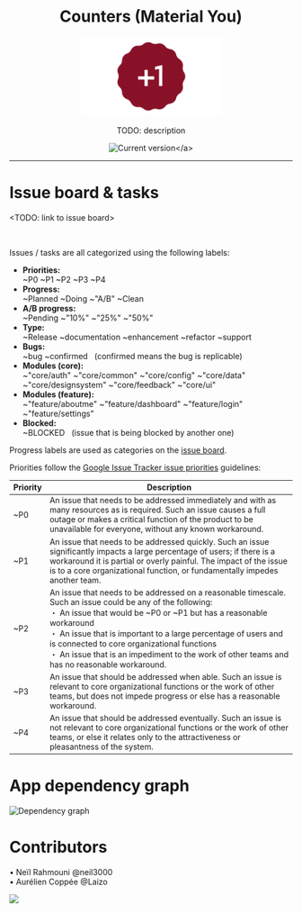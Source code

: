 <div align='center'>
    <h1><b>Counters (Material You)</b></h1>
    <a><img src='./docs/images/readme_header.gif' width='250'/></a>
    <p>TODO: description</p>

<a>![Current version](https://badgen.net/badge/Current%20version/2.0.15/green?)</a>

</div>

---

Issue board & tasks
====

<TODO: link to issue board>

<br/>

Issues / tasks are all categorized using the following labels:

- **Priorities:** <br/>~P0 ~P1 ~P2 ~P3 ~P4 
- **Progress:** <br/>~Planned ~Doing ~"A/B" ~Clean
- **A/B progress:** <br/>~Pending ~"10%" ~"25%" ~"50%"
- **Type:** <br/>~Release ~documentation ~enhancement ~refactor ~support
- **Bugs:** <br/>~bug ~confirmed &nbsp; (confirmed means the bug is replicable)
- **Modules (core):** <br/>~"core/auth" ~"core/common" ~"core/config" ~"core/data" ~"core/designsystem" ~"core/feedback" ~"core/ui"
- **Modules (feature):** <br/>~"feature/aboutme" ~"feature/dashboard" ~"feature/login" ~"feature/settings"
- **Blocked:** <br/>~BLOCKED &nbsp; (issue that is being blocked by another one)

Progress labels are used as categories on the [issue board](https://url.rahmouni.dev/5SDw).

Priorities follow the [Google Issue Tracker issue priorities](https://developers.google.com/issue-tracker/concepts/issues#priority) guidelines:

| Priority | Description |
| ------ | ------ |
| ~P0 | An issue that needs to be addressed immediately and with as many resources as is required. Such an issue causes a full outage or makes a critical function of the product to be unavailable for everyone, without any known workaround. |
| ~P1 | An issue that needs to be addressed quickly. Such an issue significantly impacts a large percentage of users; if there is a workaround it is partial or overly painful. The impact of the issue is to a core organizational function, or fundamentally impedes another team. |
| ~P2 | An issue that needs to be addressed on a reasonable timescale. Such an issue could be any of the following: <br/>・ An issue that would be ~P0 or ~P1 but has a reasonable workaround<br/>・ An issue that is important to a large percentage of users and is connected to core organizational functions<br/>・ An issue that is an impediment to the work of other teams and has no reasonable workaround.|
| ~P3 | An issue that should be addressed when able. Such an issue is relevant to core organizational functions or the work of other teams, but does not impede progress or else has a reasonable workaround. |
| ~P4 | An issue that should be addressed eventually. Such an issue is not relevant to core organizational functions or the work of other teams, or else it relates only to the attractiveness or pleasantness of the system. |

App dependency graph
====
![Dependency graph](../docs/images/graphs/dep_graph_app.svg)

Contributors
====

• Neïl Rahmouni @neil3000 <br/>
• Aurélien Coppée @Laizo

<a><img src='https://media.rahmouni.dev/counters_contributors.png' width='200'/></a>